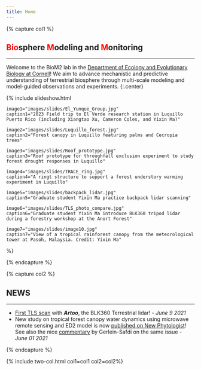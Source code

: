 ```yaml
---
title: Home
---
```


{% capture col1 %}
## <span style="color:red">Bio</span>sphere <span style="color:red">M</span>odeling and <span style="color:red">M</span>onitoring

---

Welcome to the BioM2 lab in the [Department of Ecology and Evolutionary Biology at Cornell](https://ecologyandevolution.cornell.edu/)! We aim to advance mechanistic and predictive understanding of terrestrial biosphere through multi-scale modeling and model-guided observations and experiments.
{:.center}

{%
    include slideshow.html

    image1="images/slides/El_Yunque_Group.jpg"
    caption1="2023 Field trip to El Verde research station in Luquillo Puerto Rico (including Xiangtao Xu, Cameron Coles, and Yixin Ma)"

    image2="images/slides/Luquillo_forest.jpg"
    caption2="Forest canopy in Luquillo featuring palms and Cecropia trees"

    image3="images/slides/Roof_prototype.jpg"
    caption3="Roof prototype for throughfall exclusion experiment to study forest drought responses in Luquillo"
    
    image4="images/slides/TRACE_ring.jpg"
    caption4="A ringt structure to support a forest understory warming experiment in Luquillo"

    image5="images/slides/backpack_lidar.jpg"
    caption5="Graduate student Yixin Ma practice backpack lidar scanning"

    image6="images/slides/TLS_photo_compare.jpg"
    caption6="Graduate student Yixin Ma introduce BLK360 tripod lidar during a forestry workshop at the Anort Forest"

    image7="images/slides/image10.jpg"
    caption7="View of a tropical rainforest canopy from the meteorological tower at Pasoh, Malaysia. Credit: Yixin Ma"

%}

{% endcapture %}

{% capture col2 %}
## NEWS

---

- [First TLS scan](https://twitter.com/XiangtaoX/status/1403016633380216834?s=20) with ***Artoo***, the BLK360 Terrestrial lidar! *- June 9 2021*
- New study on tropical forest canopy water dynamics using microwave remote sensing and ED2 model is now [published on New Phytologist](https://nph.onlinelibrary.wiley.com/doi/full/10.1111/nph.17254)! See also the nice [commentary](https://nph.onlinelibrary.wiley.com/doi/10.1111/nph.17418) by Gerlein-Safdi on the same issue *- June 01 2021*

{% endcapture %}

{% include two-col.html col1=col1 col2=col2%}



